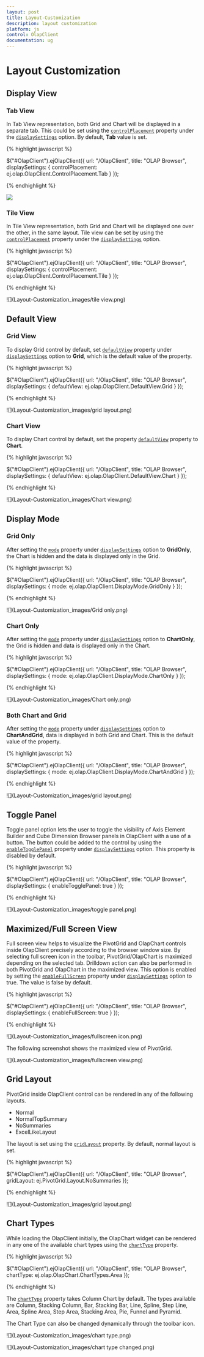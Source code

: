 ```yaml
---
layout: post
title: Layout-Customization
description: layout customization
platform: js
control: OlapClient
documentation: ug
---
```


# Layout Customization

## Display View

### Tab View
In Tab View representation, both Grid and Chart will be displayed in a separate tab.  This could be set using the [`controlPlacement`](/js/api/ejolapclient#members:displaysettings-controlplacement) property under the [`displaySettings`](/js/api/ejolapclient#members:displaysettings) option.  By default, **Tab** value is set.

{% highlight javascript %}

$("#OlapClient").ejOlapClient({
    url: "/OlapClient",
    title: "OLAP Browser",
    displaySettings: {
        controlPlacement: ej.olap.OlapClient.ControlPlacement.Tab
    }
});

{% endhighlight %}

![](Layout-Customization_images/tab.png) 

### Tile View
In Tile View representation, both Grid and Chart will be displayed one over the other, in the same layout. Tile view can be set by using the [`controlPlacement`](/js/api/ejolapclient#members:displaysettings-controlplacement) property under the [`displaySettings`](/js/api/ejolapclient#members:displaysettings) option.

{% highlight javascript %}

$("#OlapClient").ejOlapClient({
    url: "/OlapClient",
    title: "OLAP Browser",
    displaySettings: {
        controlPlacement: ej.olap.OlapClient.ControlPlacement.Tile
    }
});

{% endhighlight %}

![](Layout-Customization_images/tile view.png)

## Default View

### Grid View
To display Grid control by default, set [`defaultView`](/js/api/ejolapclient#members:displaysettings-defaultview) property under [`displaySettings`](/js/api/ejolapclient#members:displaysettings) option to **Grid**, which is the default value of the property.

{% highlight javascript %}

$("#OlapClient").ejOlapClient({
    url: "/OlapClient",
    title: "OLAP Browser",
    displaySettings: {
        defaultView: ej.olap.OlapClient.DefaultView.Grid
    }
});

{% endhighlight %}

![](Layout-Customization_images/grid layout.png)

### Chart View
To display Chart control by default, set the property [`defaultView`](/js/api/ejolapclient#members:displaysettings-defaultview) property to **Chart**.

{% highlight javascript %}

$("#OlapClient").ejOlapClient({
    url: "/OlapClient",
    title: "OLAP Browser",
    displaySettings: {
        defaultView: ej.olap.OlapClient.DefaultView.Chart
    }
});

{% endhighlight %}

![](Layout-Customization_images/Chart view.png)

## Display Mode

### Grid Only
After setting the [`mode`](/js/api/ejolapclient#members:displaysettings-mode) property under [`displaySettings`](/js/api/ejolapclient#members:displaysettings) option to **GridOnly**, the Chart is hidden and the data is displayed only in the Grid.

{% highlight javascript %}

$("#OlapClient").ejOlapClient({
    url: "/OlapClient",
    title: "OLAP Browser",
    displaySettings: {
        mode: ej.olap.OlapClient.DisplayMode.GridOnly
    }
});

{% endhighlight %}

![](Layout-Customization_images/Grid only.png)

### Chart Only
After setting the [`mode`](/js/api/ejolapclient#members:displaysettings-mode) property under [`displaySettings`](/js/api/ejolapclient#members:displaysettings) option to **ChartOnly**, the Grid is hidden and data is displayed only in the Chart.

{% highlight javascript %}

$("#OlapClient").ejOlapClient({
    url: "/OlapClient",
    title: "OLAP Browser",
    displaySettings: {
        mode: ej.olap.OlapClient.DisplayMode.ChartOnly
    }
});

{% endhighlight %}

![](Layout-Customization_images/Chart only.png)

### Both Chart and Grid
After setting the [`mode`](/js/api/ejolapclient#members:displaysettings-mode) property under [`displaySettings`](/js/api/ejolapclient#members:displaysettings) option to **ChartAndGrid**, data is displayed in both Grid and Chart.  This is the default value of the property.

{% highlight javascript %}

$("#OlapClient").ejOlapClient({
    url: "/OlapClient",
    title: "OLAP Browser",
    displaySettings: {
        mode: ej.olap.OlapClient.DisplayMode.ChartAndGrid
    }
});

{% endhighlight %}

![](Layout-Customization_images/grid layout.png)

## Toggle Panel
Toggle panel option lets the user to toggle the visibility of Axis Element Builder and Cube Dimension Browser panels in OlapClient with a use of a button. The button could be added to the control by using the [`enableTogglePanel`](/js/api/ejolapclient#members:displaysettings-enabletogglepanel) property under [`displaySettings`](/js/api/ejolapclient#members:displaysettings) option.  This property is disabled by default.

{% highlight javascript %}

$("#OlapClient").ejOlapClient({
    url: "/OlapClient",
    title: "OLAP Browser",
    displaySettings: {
        enableTogglePanel: true
    }
});

{% endhighlight %}

![](Layout-Customization_images/toggle panel.png)

## Maximized/Full Screen View
Full screen view helps to visualize the PivotGrid and OlapChart controls inside OlapClient precisely according to the browser window size.  By selecting full screen icon in the toolbar, PivotGrid/OlapChart is maximized depending on the selected tab.  Drilldown action can also be performed in both PivotGrid and OlapChart in the maximized view.  This option is enabled by setting the [`enableFullScreen`](/js/api/ejolapclient#members:displaysettings-enablefullscreen) property under [`displaySettings`](/js/api/ejolapclient#members:displaysettings)  option to true.  The value is false by default.

{% highlight javascript %}

$("#OlapClient").ejOlapClient({
    url: "/OlapClient",
    title: "OLAP Browser",
    displaySettings: {
        enableFullScreen: true
    }
});

{% endhighlight %}

![](Layout-Customization_images/fullscreen icon.png)

The following screenshot shows the maximized view of PivotGrid.

![](Layout-Customization_images/fullscreen view.png)

## Grid Layout
PivotGrid inside OlapClient control can be rendered in any of the following layouts.

* Normal
* NormalTopSummary
* NoSummaries
* ExcelLikeLayout

The layout is set using the [`gridLayout`](/js/api/ejolapclient#members:gridlayout) property. By default, normal layout is set.

{% highlight javascript %}

$("#OlapClient").ejOlapClient({
    url: "/OlapClient",
    title: "OLAP Browser",
    gridLayout: ej.PivotGrid.Layout.NoSummaries
});

{% endhighlight %}

![](Layout-Customization_images/grid layout.png)

## Chart Types
While loading the OlapClient initially, the OlapChart widget can be rendered in any one of the available chart types using the [`chartType`](/js/api/ejolapclient#members:charttype) property.

{% highlight javascript %}

$("#OlapClient").ejOlapClient({
    url: "/OlapClient",
    title: "OLAP Browser",
    chartType: ej.olap.OlapChart.ChartTypes.Area
});

{% endhighlight %} 

The [`chartType`](/js/api/ejolapclient#members:charttype) property takes Column Chart by default. The types available are Column, Stacking Column, Bar, Stacking Bar, Line, Spline, Step Line, Area, Spline Area, Step Area, Stacking Area, Pie, Funnel and Pyramid.

The Chart Type can also be changed dynamically through the toolbar icon. 

![](Layout-Customization_images/chart type.png)

![](Layout-Customization_images/chart type changed.png)
